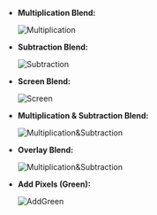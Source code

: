 
- **Multiplication Blend:** 

    ![Multiplication](https://github.com/opendatasurgeon/tgaImageProcessing/blob/main/description%20images/multiplication.jpg)

- **Subtraction Blend:** 

    ![Subtraction](https://github.com/opendatasurgeon/tgaImageProcessing/blob/main/description%20images/subtraction.jpg)

- **Screen Blend:** 

    ![Screen](https://github.com/opendatasurgeon/tgaImageProcessing/blob/main/description%20images/screen.jpg)

- **Multiplication & Subtraction Blend:** 

    ![Multiplication&Subtraction](https://github.com/opendatasurgeon/tgaImageProcessing/blob/main/description%20images/multiplication_subtraction.jpg)

- **Overlay Blend:** 

    ![Multiplication&Subtraction](https://github.com/opendatasurgeon/tgaImageProcessing/blob/main/description%20images/overlay.jpg)
    
- **Add Pixels (Green):** 

    ![AddGreen](https://github.com/opendatasurgeon/tgaImageProcessing/blob/main/description%20images/addgreen.jpg)
